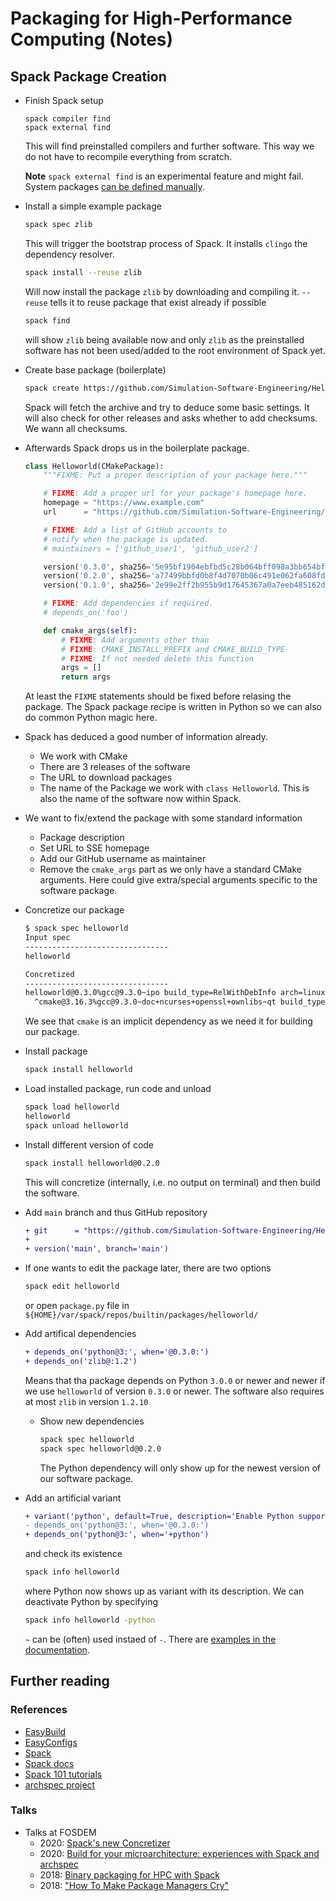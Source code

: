 # Packaging for High-Performance Computing (Notes)

## Spack Package Creation

- Finish Spack setup

  ```
  spack compiler find
  spack external find
  ```

  This will find preinstalled compilers and further software. This way we do not have to recompile everything from scratch.

  **Note** `spack external find` is an experimental feature and might fail. System packages [can be defined manually](https://spack.readthedocs.io/en/latest/getting_started.html#system-packages).

- Install a simple example package

  ```bash
  spack spec zlib
  ```

  This will trigger the bootstrap process of Spack. It installs `clingo` the dependency resolver.

  ```bash
  spack install --reuse zlib
  ```

  Will now install the package `zlib` by downloading and compiling it. `--reuse` tells it to reuse package that exist already if possible

  ```bash
  spack find
  ```

  will show `zlib` being available now and only `zlib` as the preinstalled software has not been used/added to the root environment of Spack yet.

- Create base package (boilerplate)

  ```bash
  spack create https://github.com/Simulation-Software-Engineering/HelloWorld/archive/refs/tags/v0.3.0.tar.gz
  ```

  Spack will fetch the archive and try to deduce some basic settings. It will also check for other releases and asks whether to add checksums. We wann all checksums.

- Afterwards Spack drops us in the boilerplate package.

  ```Python
  class Helloworld(CMakePackage):
      """FIXME: Put a proper description of your package here."""

      # FIXME: Add a proper url for your package's homepage here.
      homepage = "https://www.example.com"
      url      = "https://github.com/Simulation-Software-Engineering/HelloWorld/archive/refs/tags/v0.3.0.tar.gz"

      # FIXME: Add a list of GitHub accounts to
      # notify when the package is updated.
      # maintainers = ['github_user1', 'github_user2']

      version('0.3.0', sha256='5e95bf1904ebfbd5c28b064bff098a3bb654bf7c407f2031295e3588d6d9e8fa')
      version('0.2.0', sha256='a77499bbfd0b8f4d7070b06c491e062fa608fdd7e939d6c37796bdafdbbaa35a')
      version('0.1.0', sha256='2e99e2ff2b955b9d17645367a0a7eeb485162d9336cdbf0034b9d95d464f3157')

      # FIXME: Add dependencies if required.
      # depends_on('foo')

      def cmake_args(self):
          # FIXME: Add arguments other than
          # FIXME: CMAKE_INSTALL_PREFIX and CMAKE_BUILD_TYPE
          # FIXME: If not needed delete this function
          args = []
          return args
  ```

  At least the `FIXME` statements should be fixed before relasing the package. The Spack package recipe is written in Python so we can also do common Python magic here.

- Spack has deduced a good number of information already.
    - We work with CMake
    - There are 3 releases of the software
    - The URL to download packages
    - The name of the Package we work with `class Helloworld`. This is also the name of the software now within Spack.
- We want to fix/extend the package with some standard information
    - Package description
    - Set URL to SSE homepage
    - Add our GitHub username as maintainer
    - Remove the `cmake_args` part as we only have a standard CMake arguments. Here could give extra/special arguments specific to the software package.
- Concretize our package

  ```bash
  $ spack spec helloworld
  Input spec
  --------------------------------
  helloworld

  Concretized
  --------------------------------
  helloworld@0.3.0%gcc@9.3.0~ipo build_type=RelWithDebInfo arch=linux-ubuntu20.04-skylake
    ^cmake@3.16.3%gcc@9.3.0~doc+ncurses+openssl+ownlibs~qt build_type=Release patches=1c540040c7e203dd8e27aa20345ecb07fe06570d56410a24a266ae570b1c4c39,bf695e3febb222da2ed94b3beea600650e4318975da90e4a71d6f31a6d5d8c3d arch=linux-ubuntu20.04-skylake
  ```

  We see that `cmake` is an implicit dependency as we need it for building our package.

- Install package

  ```bash
  spack install helloworld
  ```

- Load installed package, run code and unload

  ```bash
  spack load helloworld
  helloworld
  spack unload helloworld
  ```

- Install different version of code

  ```bash
  spack install helloworld@0.2.0
  ```

  This will concretize (internally, i.e. no output on terminal) and then build the software.

- Add `main` branch and thus GitHub repository

  ```diff
  + git      = "https://github.com/Simulation-Software-Engineering/HelloWorld.git"
  +
  + version('main', branch='main')
  ```

- If one wants to edit the package later, there are two options

  ```bash
  spack edit helloworld
  ```

  or open `package.py` file in `${HOME}/var/spack/repos/builtin/packages/helloworld/`

- Add artifical dependencies

  ```diff
  + depends_on('python@3:', when='@0.3.0:')
  + depends_on('zlib@:1.2')
  ```

  Means that tha package depends on Python `3.0.0` or newer and newer if we use `helloworld` of version `0.3.0` or newer. The software also requires at most `zlib` in version `1.2.10`

    - Show new dependencies

      ```bash
      spack spec helloworld
      spack spec helloworld@0.2.0
      ```

      The Python dependency will only show up for the newest version of our software package.

- Add an artificial variant

  ```diff
  + variant('python', default=True, description='Enable Python support')
  - depends_on('python@3:', when='@0.3.0:')
  + depends_on('python@3:', when='+python')
  ```

  and check its existence

  ```bash
  spack info helloworld
  ```

  where Python now shows up as variant with its description. We can deactivate Python by specifying

  ```bash
  spack info helloworld -python
  ```

  `~` can be (often) used instaed of `-`. There are [examples in the documentation](https://spack.readthedocs.io/en/latest/basic_usage.html#variants).

## Further reading

### References

- [EasyBuild](https://github.com/easybuilders/easybuild)
- [EasyConfigs](https://github.com/easybuilders/easybuild-easyconfigs)
- [Spack](https://spack.io/)
- [Spack docs](https://spack.readthedocs.io/en/latest/)
- [Spack 101 tutorials](https://spack-tutorial.readthedocs.io/en/latest/)
- [archspec project](https://github.com/archspec/)

### Talks

- Talks at FOSDEM
    - 2020: [Spack's new Concretizer](https://archive.fosdem.org/2020/schedule/event/dependency_solving_not_just_sat/)
    - 2020: [Build for your microarchitecture: experiences with Spack and archspec](https://archive.fosdem.org/2020/schedule/event/archspec/)
    - 2018: [Binary packaging for HPC with Spack](https://archive.fosdem.org/2018/schedule/event/llnl_spack/)
    - 2018: ["How To Make Package Managers Cry"](https://archive.fosdem.org/2018/schedule/event/how_to_make_package_managers_cry/)
